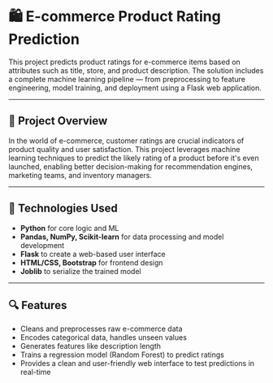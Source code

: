 # 🛍️ E-commerce Product Rating Prediction

This project predicts product ratings for e-commerce items based on attributes such as title, store, and product description. The solution includes a complete machine learning pipeline — from preprocessing to feature engineering, model training, and deployment using a Flask web application.

---

## 🚀 Project Overview

In the world of e-commerce, customer ratings are crucial indicators of product quality and user satisfaction. This project leverages machine learning techniques to predict the likely rating of a product before it's even launched, enabling better decision-making for recommendation engines, marketing teams, and inventory managers.

---

## 🧠 Technologies Used

- **Python** for core logic and ML
- **Pandas, NumPy, Scikit-learn** for data processing and model development
- **Flask** to create a web-based user interface
- **HTML/CSS, Bootstrap** for frontend design
- **Joblib** to serialize the trained model

---

## 🔍 Features

- Cleans and preprocesses raw e-commerce data
- Encodes categorical data, handles unseen values
- Generates features like description length
- Trains a regression model (Random Forest) to predict ratings
- Provides a clean and user-friendly web interface to test predictions in real-time


